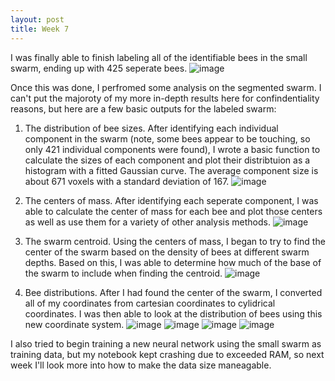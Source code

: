 ```yaml
---
layout: post
title: Week 7
---
```


I was finally able to finish labeling all of the identifiable bees in the small swarm, ending up with 425 seperate bees.
![image](https://github.com/user-attachments/assets/d04d8dab-6e36-4fe5-af56-8e8278eaab24)


Once this was done, I perfromed some analysis on the segmented swarm. I can't put the majoroty of my more in-depth results here for confindentiality reasons, but here are a few basic outputs for the labeled swarm:

1) The distribution of bee sizes. After identifying each individual component in the swarm (note, some bees appear to be touching, so only 421 individual components were found), I wrote a basic function to calculate the sizes of each component and plot their distribtuion as a histogram with a fitted Gaussian curve. The average component size is about 671 voxels with a standard deviation of 167. ![image](https://github.com/user-attachments/assets/55e1bab1-1651-47a8-abaa-6580f42126ba)

2) The centers of mass. After identifying each seperate component, I was able to calculate the center of mass for each bee and plot those centers as well as use them for a variety of other analysis methods. ![image](https://github.com/user-attachments/assets/0f68807e-8128-4de4-a5f4-bfd9a5e289f0)

3) The swarm centroid. Using the centers of mass, I began to try to find the center of the swarm based on the density of bees at different swarm depths. Based on this, I was able to determine how much of the base of the swarm to include when finding the centroid. ![image](https://github.com/user-attachments/assets/a9f231c8-2f6f-4f5e-ae97-684a35222320)

4) Bee distributions. After I had found the center of the swarm, I converted all of my coordinates from cartesian coordinates to cylidrical coordinates. I was then able to look at the distribution of bees using this new coordinate system. ![image](https://github.com/user-attachments/assets/238573f4-0705-4064-9284-06468fa6fc75) ![image](https://github.com/user-attachments/assets/e15bf51a-c6f1-436b-ab16-c0cbf72e372a) ![image](https://github.com/user-attachments/assets/bda10141-b4a5-45e0-a716-de78cfd52d76) ![image](https://github.com/user-attachments/assets/c5e9f7fb-7cc4-4de2-be67-42b48119bdea)

I also tried to begin training a new neural network using the small swarm as training data, but my notebook kept crashing due to exceeded RAM, so next week I'll look more into how to make the data size maneagable. 







   

